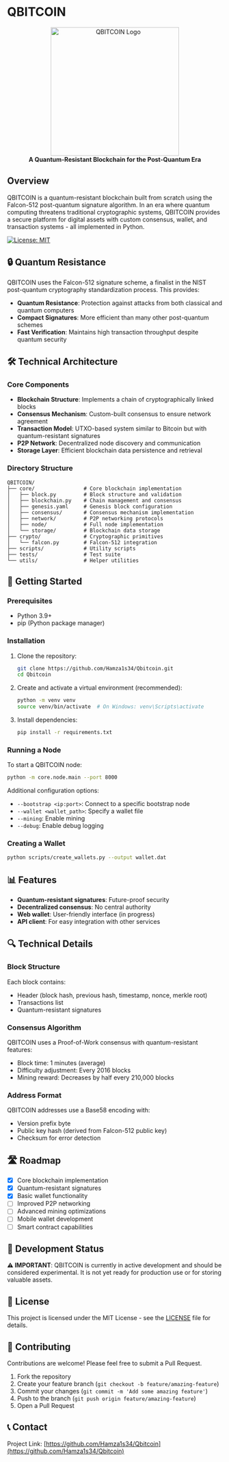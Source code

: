 # QBITCOIN

<div align="center">
  <img src="https://via.qbit.live/300x150?text=QBITCOIN" alt="QBITCOIN Logo" width="300">
  <br>
  <strong>A Quantum-Resistant Blockchain for the Post-Quantum Era</strong>
</div>

## Overview

QBITCOIN is a quantum-resistant blockchain built from scratch using the Falcon-512 post-quantum signature algorithm. In an era where quantum computing threatens traditional cryptographic systems, QBITCOIN provides a secure platform for digital assets with custom consensus, wallet, and transaction systems - all implemented in Python.

[![License: MIT](https://img.shields.io/badge/License-MIT-yellow.svg)](https://opensource.org/licenses/MIT)

## 🔒 Quantum Resistance

QBITCOIN uses the Falcon-512 signature scheme, a finalist in the NIST post-quantum cryptography standardization process. This provides:

- **Quantum Resistance**: Protection against attacks from both classical and quantum computers
- **Compact Signatures**: More efficient than many other post-quantum schemes
- **Fast Verification**: Maintains high transaction throughput despite quantum security

## 🛠️ Technical Architecture

### Core Components

- **Blockchain Structure**: Implements a chain of cryptographically linked blocks
- **Consensus Mechanism**: Custom-built consensus to ensure network agreement
- **Transaction Model**: UTXO-based system similar to Bitcoin but with quantum-resistant signatures
- **P2P Network**: Decentralized node discovery and communication
- **Storage Layer**: Efficient blockchain data persistence and retrieval

### Directory Structure

```
QBITCOIN/
├── core/                # Core blockchain implementation
│   ├── block.py         # Block structure and validation
│   ├── blockchain.py    # Chain management and consensus
│   ├── genesis.yaml     # Genesis block configuration
│   ├── consensus/       # Consensus mechanism implementation
│   ├── network/         # P2P networking protocols
│   ├── node/            # Full node implementation
│   └── storage/         # Blockchain data storage
├── crypto/              # Cryptographic primitives
│   └── falcon.py        # Falcon-512 integration
├── scripts/             # Utility scripts
├── tests/               # Test suite
└── utils/               # Helper utilities
```

## 🚀 Getting Started

### Prerequisites

- Python 3.9+ 
- pip (Python package manager)

### Installation

1. Clone the repository:
   ```bash
   git clone https://github.com/Hamza1s34/Qbitcoin.git
   cd Qbitcoin
   ```

2. Create and activate a virtual environment (recommended):
   ```bash
   python -m venv venv
   source venv/bin/activate  # On Windows: venv\Scripts\activate
   ```

3. Install dependencies:
   ```bash
   pip install -r requirements.txt
   ```

### Running a Node

To start a QBITCOIN node:

```bash
python -m core.node.main --port 8000
```

Additional configuration options:
- `--bootstrap <ip:port>`: Connect to a specific bootstrap node
- `--wallet <wallet_path>`: Specify a wallet file
- `--mining`: Enable mining
- `--debug`: Enable debug logging

### Creating a Wallet

```bash
python scripts/create_wallets.py --output wallet.dat
```

## 📊 Features

- **Quantum-resistant signatures**: Future-proof security
- **Decentralized consensus**: No central authority
- **Web wallet**: User-friendly interface (in progress)
- **API client**: For easy integration with other services

## 🔍 Technical Details

### Block Structure

Each block contains:
- Header (block hash, previous hash, timestamp, nonce, merkle root)
- Transactions list
- Quantum-resistant signatures

### Consensus Algorithm

QBITCOIN uses a Proof-of-Work consensus with quantum-resistant features:
- Block time: 1 minutes (average)
- Difficulty adjustment: Every 2016 blocks
- Mining reward: Decreases by half every 210,000 blocks

### Address Format

QBITCOIN addresses use a Base58 encoding with:
- Version prefix byte
- Public key hash (derived from Falcon-512 public key)
- Checksum for error detection

## 🛣️ Roadmap

- [x] Core blockchain implementation
- [x] Quantum-resistant signatures
- [x] Basic wallet functionality
- [ ] Improved P2P networking
- [ ] Advanced mining optimizations
- [ ] Mobile wallet development
- [ ] Smart contract capabilities

## 🧪 Development Status

**⚠️ IMPORTANT**: QBITCOIN is currently in active development and should be considered experimental. It is not yet ready for production use or for storing valuable assets.

## 📜 License

This project is licensed under the MIT License - see the [LICENSE](LICENSE) file for details.

## 👥 Contributing

Contributions are welcome! Please feel free to submit a Pull Request.

1. Fork the repository
2. Create your feature branch (`git checkout -b feature/amazing-feature`)
3. Commit your changes (`git commit -m 'Add some amazing feature'`)
4. Push to the branch (`git push origin feature/amazing-feature`)
5. Open a Pull Request

## 📞 Contact

Project Link: [https://github.com/Hamza1s34/Qbitcoin](https://github.com/Hamza1s34/Qbitcoin)
